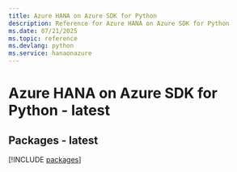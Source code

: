 ```yaml
---
title: Azure HANA on Azure SDK for Python
description: Reference for Azure HANA on Azure SDK for Python
ms.date: 07/21/2025
ms.topic: reference
ms.devlang: python
ms.service: hanaonazure
---
```

# Azure HANA on Azure SDK for Python - latest
## Packages - latest
[!INCLUDE [packages](hana-on-azure-index.md)]